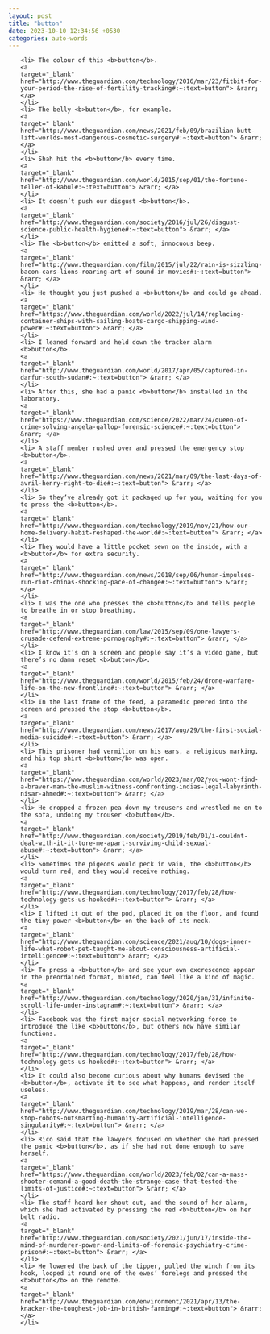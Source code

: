 ```yaml
---
layout: post
title: "button"
date: 2023-10-10 12:34:56 +0530
categories: auto-words
---
```

<ol>

    <li> The colour of this <b>button</b>.
    <a 
    target="_blank" 
    href="http://www.theguardian.com/technology/2016/mar/23/fitbit-for-your-period-the-rise-of-fertility-tracking#:~:text=button"> &rarr; </a>
    </li>
    <li> The belly <b>button</b>, for example.
    <a 
    target="_blank" 
    href="http://www.theguardian.com/news/2021/feb/09/brazilian-butt-lift-worlds-most-dangerous-cosmetic-surgery#:~:text=button"> &rarr; </a>
    </li>
    <li> Shah hit the <b>button</b> every time.
    <a 
    target="_blank" 
    href="http://www.theguardian.com/world/2015/sep/01/the-fortune-teller-of-kabul#:~:text=button"> &rarr; </a>
    </li>
    <li> It doesn’t push our disgust <b>button</b>.
    <a 
    target="_blank" 
    href="http://www.theguardian.com/society/2016/jul/26/disgust-science-public-health-hygiene#:~:text=button"> &rarr; </a>
    </li>
    <li> The <b>button</b> emitted a soft, innocuous beep.
    <a 
    target="_blank" 
    href="http://www.theguardian.com/film/2015/jul/22/rain-is-sizzling-bacon-cars-lions-roaring-art-of-sound-in-movies#:~:text=button"> &rarr; </a>
    </li>
    <li> He thought you just pushed a <b>button</b> and could go ahead.
    <a 
    target="_blank" 
    href="https://www.theguardian.com/world/2022/jul/14/replacing-container-ships-with-sailing-boats-cargo-shipping-wind-power#:~:text=button"> &rarr; </a>
    </li>
    <li> I leaned forward and held down the tracker alarm <b>button</b>.
    <a 
    target="_blank" 
    href="http://www.theguardian.com/world/2017/apr/05/captured-in-darfur-south-sudan#:~:text=button"> &rarr; </a>
    </li>
    <li> After this, she had a panic <b>button</b> installed in the laboratory.
    <a 
    target="_blank" 
    href="https://www.theguardian.com/science/2022/mar/24/queen-of-crime-solving-angela-gallop-forensic-science#:~:text=button"> &rarr; </a>
    </li>
    <li> A staff member rushed over and pressed the emergency stop <b>button</b>.
    <a 
    target="_blank" 
    href="http://www.theguardian.com/news/2021/mar/09/the-last-days-of-avril-henry-right-to-die#:~:text=button"> &rarr; </a>
    </li>
    <li> So they’ve already got it packaged up for you, waiting for you to press the <b>button</b>.
    <a 
    target="_blank" 
    href="http://www.theguardian.com/technology/2019/nov/21/how-our-home-delivery-habit-reshaped-the-world#:~:text=button"> &rarr; </a>
    </li>
    <li> They would have a little pocket sewn on the inside, with a <b>button</b> for extra security.
    <a 
    target="_blank" 
    href="http://www.theguardian.com/news/2018/sep/06/human-impulses-run-riot-chinas-shocking-pace-of-change#:~:text=button"> &rarr; </a>
    </li>
    <li> I was the one who presses the <b>button</b> and tells people to breathe in or stop breathing.
    <a 
    target="_blank" 
    href="http://www.theguardian.com/law/2015/sep/09/one-lawyers-crusade-defend-extreme-pornography#:~:text=button"> &rarr; </a>
    </li>
    <li> I know it’s on a screen and people say it’s a video game, but there’s no damn reset <b>button</b>.
    <a 
    target="_blank" 
    href="http://www.theguardian.com/world/2015/feb/24/drone-warfare-life-on-the-new-frontline#:~:text=button"> &rarr; </a>
    </li>
    <li> In the last frame of the feed, a paramedic peered into the screen and pressed the stop <b>button</b>.
    <a 
    target="_blank" 
    href="http://www.theguardian.com/news/2017/aug/29/the-first-social-media-suicide#:~:text=button"> &rarr; </a>
    </li>
    <li> This prisoner had vermilion on his ears, a religious marking, and his top shirt <b>button</b> was open.
    <a 
    target="_blank" 
    href="https://www.theguardian.com/world/2023/mar/02/you-wont-find-a-braver-man-the-muslim-witness-confronting-indias-legal-labyrinth-nisar-ahmed#:~:text=button"> &rarr; </a>
    </li>
    <li> He dropped a frozen pea down my trousers and wrestled me on to the sofa, undoing my trouser <b>button</b>.
    <a 
    target="_blank" 
    href="http://www.theguardian.com/society/2019/feb/01/i-couldnt-deal-with-it-it-tore-me-apart-surviving-child-sexual-abuse#:~:text=button"> &rarr; </a>
    </li>
    <li> Sometimes the pigeons would peck in vain, the <b>button</b> would turn red, and they would receive nothing.
    <a 
    target="_blank" 
    href="http://www.theguardian.com/technology/2017/feb/28/how-technology-gets-us-hooked#:~:text=button"> &rarr; </a>
    </li>
    <li> I lifted it out of the pod, placed it on the floor, and found the tiny power <b>button</b> on the back of its neck.
    <a 
    target="_blank" 
    href="http://www.theguardian.com/science/2021/aug/10/dogs-inner-life-what-robot-pet-taught-me-about-consciousness-artificial-intelligence#:~:text=button"> &rarr; </a>
    </li>
    <li> To press a <b>button</b> and see your own excrescence appear in the preordained format, minted, can feel like a kind of magic.
    <a 
    target="_blank" 
    href="http://www.theguardian.com/technology/2020/jan/31/infinite-scroll-life-under-instagram#:~:text=button"> &rarr; </a>
    </li>
    <li> Facebook was the first major social networking force to introduce the like <b>button</b>, but others now have similar functions.
    <a 
    target="_blank" 
    href="http://www.theguardian.com/technology/2017/feb/28/how-technology-gets-us-hooked#:~:text=button"> &rarr; </a>
    </li>
    <li> It could also become curious about why humans devised the <b>button</b>, activate it to see what happens, and render itself useless.
    <a 
    target="_blank" 
    href="http://www.theguardian.com/technology/2019/mar/28/can-we-stop-robots-outsmarting-humanity-artificial-intelligence-singularity#:~:text=button"> &rarr; </a>
    </li>
    <li> Rico said that the lawyers focused on whether she had pressed the panic <b>button</b>, as if she had not done enough to save herself.
    <a 
    target="_blank" 
    href="https://www.theguardian.com/world/2023/feb/02/can-a-mass-shooter-demand-a-good-death-the-strange-case-that-tested-the-limits-of-justice#:~:text=button"> &rarr; </a>
    </li>
    <li> The staff heard her shout out, and the sound of her alarm, which she had activated by pressing the red <b>button</b> on her belt radio.
    <a 
    target="_blank" 
    href="http://www.theguardian.com/society/2021/jun/17/inside-the-mind-of-murderer-power-and-limits-of-forensic-psychiatry-crime-prison#:~:text=button"> &rarr; </a>
    </li>
    <li> He lowered the back of the tipper, pulled the winch from its hook, looped it round one of the ewes’ forelegs and pressed the <b>button</b> on the remote.
    <a 
    target="_blank" 
    href="http://www.theguardian.com/environment/2021/apr/13/the-knacker-the-toughest-job-in-british-farming#:~:text=button"> &rarr; </a>
    </li>
